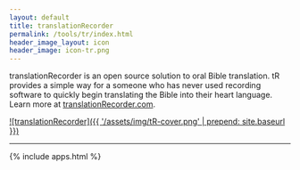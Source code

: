 ```yaml
---
layout: default
title: translationRecorder
permalink: /tools/tr/index.html
header_image_layout: icon
header_image: icon-tr.png
---
```


translationRecorder is an open source solution to oral Bible translation. tR provides a simple way for a someone who has never used recording software to quickly begin translating the Bible into their heart language.  Learn more at [translationRecorder.com](http://translationrecorder.com/).

[![translationRecorder]({{ '/assets/img/tR-cover.png' | prepend: site.baseurl }})](http://translationrecorder.com/)

* * * * *

{% include apps.html %}
